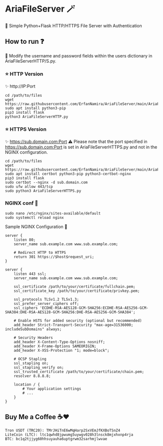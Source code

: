 # AriaFileServer 🪄
🌟 Simple Python+Flask HTTP/HTTPS File Server with Authentication

## How to run ❓
🧩 Modify the username and password fields within the users dictionary in AriaFileServerHTTP/S.py.
### ⭐ HTTP Version
✨ http://IP:Port
```
cd /path/to/files
wget https://raw.githubusercontent.com/ErfanNamira/AriaFileServer/main/AriaFileServerHTTP.py
sudo apt install python3-pip
pip3 install flask
python3 AriaFileServerHTTP.py
```
### ⭐ HTTPS Version
✨ https://sub.domain.com:Port
⚠️ Please note that the port specified in https://sub.domain.com:Port is set in AriaFileServerHTTPS.py and not in the NGINX configuration.
```
cd /path/to/files
wget https://raw.githubusercontent.com/ErfanNamira/AriaFileServer/main/AriaFileServerHTTPS.py
sudo apt install certbot python3-pip python3-certbot-nginx
pip3 install flask
sudo certbot --nginx -d sub.domain.com
sudo ufw allow 443/tcp
sudo python3 AriaFileServerHTTPS.py
```
### NGINX conf 🧬
```
sudo nano /etc/nginx/sites-available/default
sudo systemctl reload nginx
```
Sample NGINX Configuration 🎡
```
server {
    listen 80;
    server_name sub.example.com www.sub.example.com;

    # Redirect HTTP to HTTPS
    return 301 https://$host$request_uri;
}

server {
    listen 443 ssl;
    server_name sub.example.com www.sub.example.com;

    ssl_certificate /path/to/your/certificate/fullchain.pem;
    ssl_certificate_key /path/to/your/certificate/privkey.pem;

    ssl_protocols TLSv1.2 TLSv1.3;
    ssl_prefer_server_ciphers off;
    ssl_ciphers 'ECDHE-RSA-AES128-GCM-SHA256:ECDHE-RSA-AES256-GCM-SHA384:DHE-RSA-AES128-GCM-SHA256:DHE-RSA-AES256-GCM-SHA384';

    # Enable HSTS for added security (optional but recommended)
    add_header Strict-Transport-Security "max-age=31536000; includeSubDomains" always;

    # Security Headers
    add_header X-Content-Type-Options nosniff;
    add_header X-Frame-Options SAMEORIGIN;
    add_header X-XSS-Protection "1; mode=block";

    # OCSP Stapling
    ssl_stapling on;
    ssl_stapling_verify on;
    ssl_trusted_certificate /path/to/your/certificate/chain.pem;
    resolver 8.8.8.8;

    location / {
        # Your application settings
        # ...
    }
}
```
## Buy Me a Coffee ☕❤️
```
Tron USDT (TRC20): TMrJHiTnE6wMqHarp2SxVEmJfKXBoTSnZ4
LiteCoin (LTC): ltc1qwhd8jpwumg5uywgv028h3lnsck8mjxhxnp4rja
BTC: bc1q2tjjyg60hhsuyauha6uptgrwm32sarhmjlwvae
```
